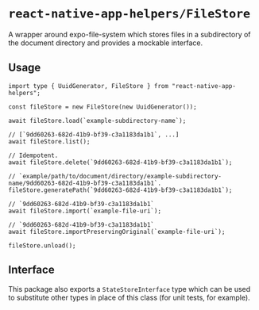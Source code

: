 # `react-native-app-helpers/FileStore`

A wrapper around expo-file-system which stores files in a subdirectory of the
document directory and provides a mockable interface.

## Usage

```tsx
import type { UuidGenerator, FileStore } from "react-native-app-helpers";

const fileStore = new FileStore(new UuidGenerator());

await fileStore.load(`example-subdirectory-name`);

// [`9dd60263-682d-41b9-bf39-c3a1183da1b1`, ...]
await fileStore.list();

// Idempotent.
await fileStore.delete(`9dd60263-682d-41b9-bf39-c3a1183da1b1`);

// `example/path/to/document/directory/example-subdirectory-name/9dd60263-682d-41b9-bf39-c3a1183da1b1`.
fileStore.generatePath(`9dd60263-682d-41b9-bf39-c3a1183da1b1`);

// `9dd60263-682d-41b9-bf39-c3a1183da1b1`
await fileStore.import(`example-file-uri`);

// `9dd60263-682d-41b9-bf39-c3a1183da1b1`
await fileStore.importPreservingOriginal(`example-file-uri`);

fileStore.unload();
```

## Interface

This package also exports a `StateStoreInterface` type which can be used to
substitute other types in place of this class (for unit tests, for example).
